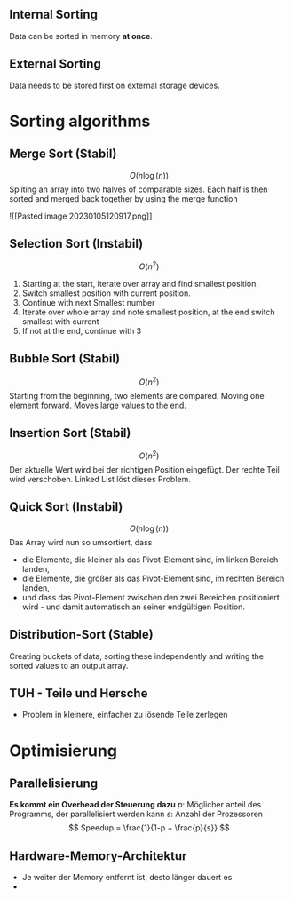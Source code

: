 ## Internal Sorting 
Data can be sorted in memory **at once**.

## External Sorting
Data needs to be stored first on external storage devices.

# Sorting algorithms

## Merge Sort (Stabil)
$$
O(n \log(n))
$$
Spliting an array into two halves of comparable sizes. Each half is then sorted and merged back together by using the merge function

![[Pasted image 20230105120917.png]]

## Selection Sort (Instabil)
$$
O(n^2)
$$
1. Starting at the start, iterate over array and find smallest position.
2. Switch smallest position with current position.
3. Continue with next Smallest number
4. Iterate over whole array and note smallest position, at the end switch smallest with current
5. If not at the end, continue with 3


## Bubble Sort (Stabil)
$$
O(n^2)
$$
Starting from the beginning, two elements are compared. Moving one element forward. Moves large values to the end.

## Insertion Sort (Stabil)
$$
O(n^2)
$$
Der aktuelle Wert wird bei der richtigen Position eingefügt. Der rechte Teil wird verschoben. Linked List löst dieses Problem.

## Quick Sort (Instabil)

$$
O(n \log(n))
$$
Das Array wird nun so umsortiert, dass 

-   die Elemente, die kleiner als das Pivot-Element sind, im linken Bereich landen,
-   die Elemente, die größer als das Pivot-Element sind, im rechten Bereich landen,
-   und dass das Pivot-Element zwischen den zwei Bereichen positioniert wird - und damit automatisch an seiner endgültigen Position.

## Distribution-Sort (Stable)
Creating buckets of data, sorting these independently and writing the sorted values to an output array.

## TUH - Teile und Hersche
- Problem in kleinere, einfacher zu lösende Teile zerlegen

# Optimisierung

## Parallelisierung
**Es kommt ein Overhead der Steuerung dazu**
$p$: Möglicher anteil des Programms, der parallelisiert werden kann
$s$: Anzahl der Prozessoren
$$
Speedup = \frac{1}{1-p + \frac{p}{s}}
$$
## Hardware-Memory-Architektur
- Je weiter der Memory entfernt ist, desto länger dauert es
- 